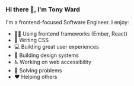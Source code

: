 ### Hi there 👋, I'm Tony Ward

I'm a frontend-focused Software Engineer.  I enjoy:

- 👨‍💻 Using frontend frameworks (Ember, React)
- 💅 Writing CSS
- 💻 Building great user experiences
- 🎨 Building design systems
- ♿️ Working on web accessibility
- 🧠 Solving problems
- ❤️ Helping others
